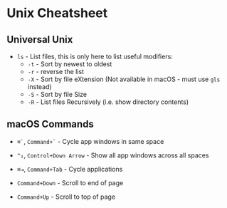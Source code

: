 # Unix Cheatsheet #

## Universal Unix ##

* ``ls`` - List files, this is only here to list useful modifiers:
  * ``-t`` - Sort by newest to oldest
  * ``-r`` - reverse the list
  * ``-X`` - Sort by file eXtension (Not available in macOS - must use ``gls`` instead)
  * ``-S`` - Sort by file Size
  * ``-R`` - List files Recursively (i.e. show directory contents)

## macOS Commands ##

* `` ⌘` ``, `` Command+` `` - Cycle app windows in same space
* `^↓`, `Control+Down Arrow` - Show all app windows across all spaces
* `⌘⇥`, `Command+Tab` - Cycle applications

* `Command+Down` - Scroll to end of page
* `Command+Up` - Scroll to top of page
    
